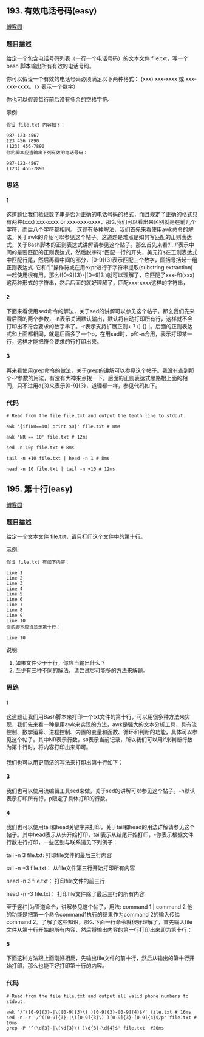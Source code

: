







## 193. 有效电话号码(easy)

[博客园](http://www.cnblogs.com/grandyang/p/5389375.html)

### 题目描述


给定一个包含电话号码列表（一行一个电话号码）的文本文件 file.txt，写一个 bash 脚本输出所有有效的电话号码。

你可以假设一个有效的电话号码必须满足以下两种格式： (xxx) xxx-xxxx 或 xxx-xxx-xxxx。（x 表示一个数字）

你也可以假设每行前后没有多余的空格字符。

示例:

	假设 file.txt 内容如下：
	
	987-123-4567
	123 456 7890
	(123) 456-7890
	你的脚本应当输出下列有效的电话号码：
	
	987-123-4567
	(123) 456-7890


### 思路

#### 1

这道题让我们验证数字串是否为正确的电话号码的格式，而且规定了正确的格式只有两种(xxx) xxx-xxxx or xxx-xxx-xxxx，那么我们可以看出来区别就是在前几个字符，而后八个字符都相同。
这题有多种解法，我们首先来看使用awk命令的解法，关于awk的介绍可以参见这个帖子。这道题是难点是如何写匹配的正则表达式，关于Bash脚本的正则表达式讲解请参见这个贴子。那么首先来看‘/.../'表示中间的是要匹配的正则表达式，然后脱字符^匹配一行的开头，美元符`$`在正则表达式中匹配行尾，然后再看中间的部分，[0-9]{3}表示匹配三个数字，圆括号括起一组正则表达式. 它和"|"操作符或在用expr进行子字符串提取(substring extraction)一起使用很有用。那么([0-9]{3}-|[0−9]3 )就可以理解了，它匹配了xxx-和(xxx) 这两种形式的字符串，然后后面的就好理解了，匹配xxx-xxxx这样的字符串，

#### 2

下面来看使用sed命令的解法，关于sed的讲解可以参见这个帖子。那么我们先来看后面的两个参数，-n表示关闭默认输出，默认将自动打印所有行，这样就不会打印出不符合要求的数字串了。-r表示支持扩展正则+ ? () {} |。后面的正则表达式和上面都相同，就是后面多了一个p，在用sed时，p和-n合用，表示打印某一行，这样才能把符合要求的行打印出来。


#### 3

再来看使用grep命令的做法，关于grep的讲解可以参见这个帖子。我没有查到那个-P参数的用法，有没有大神来点拨一下，后面的正则表达式思路根上面的相同，只不过用d{3}来表示[0-9]{3}，道理都一样，参见代码如下。


### 代码
```
# Read from the file file.txt and output the tenth line to stdout.

awk '{if(NR==10) print $0}' file.txt # 8ms

awk 'NR == 10' file.txt # 12ms

sed -n 10p file.txt # 8ms

tail -n +10 file.txt | head -n 1 # 8ms

head -n 10 file.txt | tail -n +10 # 12ms
```










## 195. 第十行(easy)

[博客园](http://www.cnblogs.com/grandyang/p/5376902.html)

### 题目描述


给定一个文本文件 file.txt，请只打印这个文件中的第十行。

示例:
	
	假设 file.txt 有如下内容：
	
	Line 1
	Line 2
	Line 3
	Line 4
	Line 5
	Line 6
	Line 7
	Line 8
	Line 9
	Line 10
	你的脚本应当显示第十行：
	
	Line 10
说明:
1. 如果文件少于十行，你应当输出什么？
2. 至少有三种不同的解法，请尝试尽可能多的方法来解题。


### 思路


#### 1


这道题让我们用Bash脚本来打印一个txt文件的第十行，可以用很多种方法来实现，我们先来看一种是用awk来实现的方法，awk是强大的文本分析工具，具有流控制、数学运算、进程控制、内置的变量和函数、循环和判断的功能，具体可以参见这个帖子。其中NR表示行数，`$0`表示当前记录，所以我们可以用if来判断行数为第十行时，将内容打印出来即可。


#### 

我们也可以用更简洁的写法来打印出第十行如下：


#### 3

我们也可以使用流编辑工具sed来做，关于sed的讲解可以参见这个帖子。-n默认表示打印所有行，p限定了具体打印的行数。


#### 4
我们也可以使用tail和head关键字来打印，关于tail和head的用法详解请参见这个帖子。其中head表示从头开始打印，tail表示从结尾开始打印，-你表示根据文件行数进行打印，一些区别与联系请见下列例子：

tail -n 3 file.txt: 打印file文件的最后三行内容　　　　　　

tail -n +3 file.txt： 从file文件第三行开始打印所有内容

head -n 3 file.txt： 打印file文件的前三行

head -n -3 file.txt： 打印file文件除了最后三行的所有内容

至于竖杠|为管道命令，讲解参见这个帖子，用法: command 1 | command 2 他的功能是把第一个命令command1执行的结果作为command 2的输入传给command 2。了解了这些知识，那么下面一行命令就很好理解了，首先输入file文件从第十行开始的所有内容，然后将输出内容的第一行打印出来即为第十行：


#### 5
下面这种方法跟上面刚好相反，先输出file文件的前十行，然后从输出的第十行开始打印，那么也能正好打印第十行的内容。






### 代码
```
# Read from the file file.txt and output all valid phone numbers to stdout.

awk '/^([0-9]{3}-|\([0-9]{3}\) )[0-9]{3}-[0-9]{4}$/' file.txt # 16ms
sed -n -r '/^([0-9]{3}-|\([0-9]{3}\) )[0-9]{3}-[0-9]{4}$/p' file.txt # 16ms
grep -P '^(\d{3}-|\(\d{3}\) )\d{3}-\d{4}$' file.txt  #20ms

```
